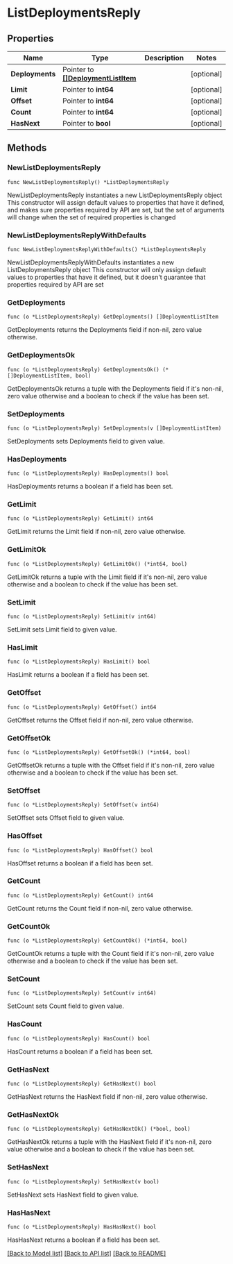 # ListDeploymentsReply

## Properties

Name | Type | Description | Notes
------------ | ------------- | ------------- | -------------
**Deployments** | Pointer to [**[]DeploymentListItem**](DeploymentListItem.md) |  | [optional] 
**Limit** | Pointer to **int64** |  | [optional] 
**Offset** | Pointer to **int64** |  | [optional] 
**Count** | Pointer to **int64** |  | [optional] 
**HasNext** | Pointer to **bool** |  | [optional] 

## Methods

### NewListDeploymentsReply

`func NewListDeploymentsReply() *ListDeploymentsReply`

NewListDeploymentsReply instantiates a new ListDeploymentsReply object
This constructor will assign default values to properties that have it defined,
and makes sure properties required by API are set, but the set of arguments
will change when the set of required properties is changed

### NewListDeploymentsReplyWithDefaults

`func NewListDeploymentsReplyWithDefaults() *ListDeploymentsReply`

NewListDeploymentsReplyWithDefaults instantiates a new ListDeploymentsReply object
This constructor will only assign default values to properties that have it defined,
but it doesn't guarantee that properties required by API are set

### GetDeployments

`func (o *ListDeploymentsReply) GetDeployments() []DeploymentListItem`

GetDeployments returns the Deployments field if non-nil, zero value otherwise.

### GetDeploymentsOk

`func (o *ListDeploymentsReply) GetDeploymentsOk() (*[]DeploymentListItem, bool)`

GetDeploymentsOk returns a tuple with the Deployments field if it's non-nil, zero value otherwise
and a boolean to check if the value has been set.

### SetDeployments

`func (o *ListDeploymentsReply) SetDeployments(v []DeploymentListItem)`

SetDeployments sets Deployments field to given value.

### HasDeployments

`func (o *ListDeploymentsReply) HasDeployments() bool`

HasDeployments returns a boolean if a field has been set.

### GetLimit

`func (o *ListDeploymentsReply) GetLimit() int64`

GetLimit returns the Limit field if non-nil, zero value otherwise.

### GetLimitOk

`func (o *ListDeploymentsReply) GetLimitOk() (*int64, bool)`

GetLimitOk returns a tuple with the Limit field if it's non-nil, zero value otherwise
and a boolean to check if the value has been set.

### SetLimit

`func (o *ListDeploymentsReply) SetLimit(v int64)`

SetLimit sets Limit field to given value.

### HasLimit

`func (o *ListDeploymentsReply) HasLimit() bool`

HasLimit returns a boolean if a field has been set.

### GetOffset

`func (o *ListDeploymentsReply) GetOffset() int64`

GetOffset returns the Offset field if non-nil, zero value otherwise.

### GetOffsetOk

`func (o *ListDeploymentsReply) GetOffsetOk() (*int64, bool)`

GetOffsetOk returns a tuple with the Offset field if it's non-nil, zero value otherwise
and a boolean to check if the value has been set.

### SetOffset

`func (o *ListDeploymentsReply) SetOffset(v int64)`

SetOffset sets Offset field to given value.

### HasOffset

`func (o *ListDeploymentsReply) HasOffset() bool`

HasOffset returns a boolean if a field has been set.

### GetCount

`func (o *ListDeploymentsReply) GetCount() int64`

GetCount returns the Count field if non-nil, zero value otherwise.

### GetCountOk

`func (o *ListDeploymentsReply) GetCountOk() (*int64, bool)`

GetCountOk returns a tuple with the Count field if it's non-nil, zero value otherwise
and a boolean to check if the value has been set.

### SetCount

`func (o *ListDeploymentsReply) SetCount(v int64)`

SetCount sets Count field to given value.

### HasCount

`func (o *ListDeploymentsReply) HasCount() bool`

HasCount returns a boolean if a field has been set.

### GetHasNext

`func (o *ListDeploymentsReply) GetHasNext() bool`

GetHasNext returns the HasNext field if non-nil, zero value otherwise.

### GetHasNextOk

`func (o *ListDeploymentsReply) GetHasNextOk() (*bool, bool)`

GetHasNextOk returns a tuple with the HasNext field if it's non-nil, zero value otherwise
and a boolean to check if the value has been set.

### SetHasNext

`func (o *ListDeploymentsReply) SetHasNext(v bool)`

SetHasNext sets HasNext field to given value.

### HasHasNext

`func (o *ListDeploymentsReply) HasHasNext() bool`

HasHasNext returns a boolean if a field has been set.


[[Back to Model list]](../README.md#documentation-for-models) [[Back to API list]](../README.md#documentation-for-api-endpoints) [[Back to README]](../README.md)


